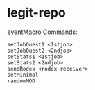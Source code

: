 # legit-repo

eventMacro Commands:
```
setJobQuest1 <1stjob>
setJobQuest2 <2ndjob>
setStats1 <1stjob>
setStats2 <2ndjob>
sendRodex <rodex receiver>
setMinimal
randomMOD
```